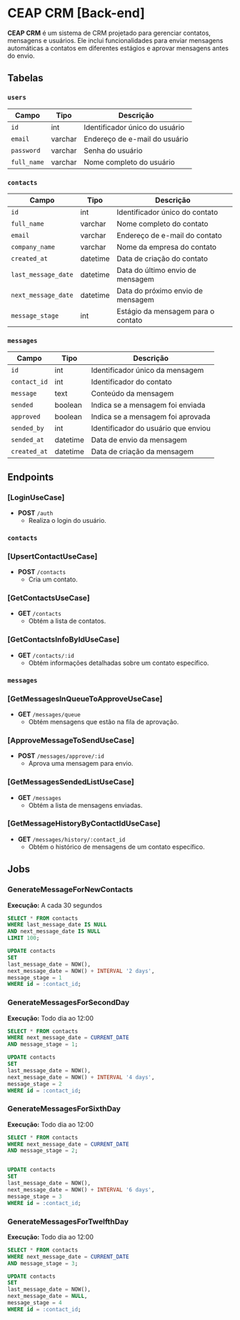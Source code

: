 # CEAP CRM [Back-end]

**CEAP CRM** é um sistema de CRM projetado para gerenciar contatos, mensagens e usuários. Ele inclui funcionalidades para enviar mensagens automáticas a contatos em diferentes estágios e aprovar mensagens antes do envio.

## Tabelas

### `users`

| Campo       | Tipo    | Descrição                      |
| ----------- | ------- | ------------------------------ |
| `id`        | int     | Identificador único do usuário |
| `email`     | varchar | Endereço de e-mail do usuário  |
| `password`  | varchar | Senha do usuário               |
| `full_name` | varchar | Nome completo do usuário       |

### `contacts`

| Campo               | Tipo     | Descrição                          |
| ------------------- | -------- | ---------------------------------- |
| `id`                | int      | Identificador único do contato     |
| `full_name`         | varchar  | Nome completo do contato           |
| `email`             | varchar  | Endereço de e-mail do contato      |
| `company_name`      | varchar  | Nome da empresa do contato         |
| `created_at`        | datetime | Data de criação do contato         |
| `last_message_date` | datetime | Data do último envio de mensagem   |
| `next_message_date` | datetime | Data do próximo envio de mensagem  |
| `message_stage`     | int      | Estágio da mensagem para o contato |

### `messages`

| Campo        | Tipo     | Descrição                           |
| ------------ | -------- | ----------------------------------- |
| `id`         | int      | Identificador único da mensagem     |
| `contact_id` | int      | Identificador do contato            |
| `message`    | text     | Conteúdo da mensagem                |
| `sended`     | boolean  | Indica se a mensagem foi enviada    |
| `approved`   | boolean  | Indica se a mensagem foi aprovada   |
| `sended_by`  | int      | Identificador do usuário que enviou |
| `sended_at`  | datetime | Data de envio da mensagem           |
| `created_at` | datetime | Data de criação da mensagem         |

## Endpoints

### [LoginUseCase]

- **POST** `/auth`
  - Realiza o login do usuário.

### `contacts`

### [UpsertContactUseCase]

- **POST** `/contacts`
  - Cria um contato.

### [GetContactsUseCase]

- **GET** `/contacts`
  - Obtém a lista de contatos.

### [GetContactsInfoByIdUseCase]

- **GET** `/contacts/:id`
  - Obtém informações detalhadas sobre um contato específico.

### `messages`

### [GetMessagesInQueueToApproveUseCase]

- **GET** `/messages/queue`
  - Obtém mensagens que estão na fila de aprovação.

### [ApproveMessageToSendUseCase]

- **POST** `/messages/approve/:id`
  - Aprova uma mensagem para envio.

### [GetMessagesSendedListUseCase]

- **GET** `/messages`
  - Obtém a lista de mensagens enviadas.

### [GetMessageHistoryByContactIdUseCase]

- **GET** `/messages/history/:contact_id`
  - Obtém o histórico de mensagens de um contato específico.

## Jobs

### GenerateMessageForNewContacts

**Execução:** A cada 30 segundos

```sql
SELECT * FROM contacts
WHERE last_message_date IS NULL
AND next_message_date IS NULL
LIMIT 100;

UPDATE contacts
SET 
last_message_date = NOW(),
next_message_date = NOW() + INTERVAL '2 days',
message_stage = 1
WHERE id = :contact_id;
```

### GenerateMessagesForSecondDay

**Execução:** Todo dia ao 12:00

```sql
SELECT * FROM contacts
WHERE next_message_date = CURRENT_DATE
AND message_stage = 1;

UPDATE contacts
SET 
last_message_date = NOW(),
next_message_date = NOW() + INTERVAL '4 days',
message_stage = 2
WHERE id = :contact_id;
```

### GenerateMessagesForSixthDay

**Execução:** Todo dia ao 12:00

```sql
SELECT * FROM contacts 
WHERE next_message_date = CURRENT_DATE 
AND message_stage = 2;


UPDATE contacts 
SET 
last_message_date = NOW(), 
next_message_date = NOW() + INTERVAL '6 days', 
message_stage = 3
WHERE id = :contact_id;
```

### GenerateMessagesForTwelfthDay

**Execução:** Todo dia ao 12:00

```sql
SELECT * FROM contacts 
WHERE next_message_date = CURRENT_DATE 
AND message_stage = 3;

UPDATE contacts 
SET 
last_message_date = NOW(), 
next_message_date = NULL, 
message_stage = 4 
WHERE id = :contact_id;

```
